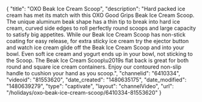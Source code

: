 {
    "title": "OXO Beak Ice Cream Scoop",
    "description": "Hard packed ice cream has met its match with this OXO Good Grips Beak Ice Cream Scoop. The unique aluminum beak shape has a thin tip to break into hard ice cream, curved side edges to roll perfectly round scoops and large capacity to satisfy big appetites. While our Beak Ice Cream Scoop has non-stick coating for easy release, for extra sticky ice cream try the ejector button and watch ice cream glide off the Beak Ice Cream Scoop and into your bowl. Even soft ice cream and yogurt ends up in your bowl, not sticking to the Scoop. The Beak Ice Cream Scoop\u2019s flat back is great for both round and square ice cream containers. Enjoy our contoured non-slip handle to cushion your hand as you scoop.",
    "channelid": "6410334",
    "videoid": "81553620",
    "date_created": "1480635175",
    "date_modified": "1480639279",
    "type": "captivate",
    "layout": "channelVideo",
    "url": "\/holidays\/oxo-beak-ice-cream-scoop\/6410334-81553620"
}